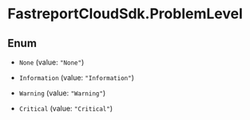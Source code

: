 # FastreportCloudSdk.ProblemLevel

## Enum


* `None` (value: `"None"`)

* `Information` (value: `"Information"`)

* `Warning` (value: `"Warning"`)

* `Critical` (value: `"Critical"`)


